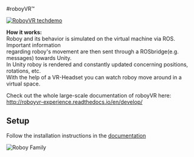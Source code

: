 #roboyVR™

[![RoboyVR techdemo](https://raw.githubusercontent.com/sheveg/roboyVR/164b1f24ddfb1b060015f2370fcedeca5a160d78/Assets/thumbnail.png)](https://www.youtube.com/watch?v=4lgiljctMw8)

**How it works:**  
Roboy and its behavior is simulated on the virtual machine via ROS. Important information  
regarding roboy's movement are then sent through a ROSbridge(e.g. messages) towards Unity.  
In Unity roboy is rendered and constantly updated concerning positions, rotations, etc.  
With the help of a VR-Headset you can watch roboy move around in a virtual space.

Check out the whole large-scale documentation of roboyVR here:
http://roboyvr-experience.readthedocs.io/en/develop/

## Setup

Follow the installation instructions in the [documentation](http://roboyvr-experience.readthedocs.io/en/develop/Usage/0_installation.html)

![Roboy Family](https://github.com/Roboy/RoboyVR/blob/develop/Assets/Resources/roboy_family.png?raw=true "Roboy Family")
